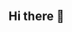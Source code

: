 ## Hi there 👋

<!--
**Linkaart/Linkaart** is a ✨ _special_ ✨ repository because its `README.md` (this file) appears on your GitHub profile.

# Linx

<div align="center">
<img src="https://th.bing.com/th/id/R.f4e1f124b6853016f1f8c6536da46388?rik=jIfGZj62j4DMlQ&riu=http%3a%2f%2fimg13.deviantart.net%2f0ddd%2fi%2f2016%2f334%2fe%2f2%2fgoku_black__2_by_aubreiprince-daq4pcp.png&ehk=EXQ8sUg%2bamDfBDkG7Wqw1DJZF6k%2bhHSBl0IvH00InPM%3d&risl=&pid=ImgRaw&r=0" width="25%" align="right" />
<img src="https://readme-typing-svg.demolab.com?font=Fira+Code&pause=1000&width=435&lines=Engineer+%26+Developper" />
<br><br>
<pre>
    💼 Low level dev • Engineer • DevOps 
    📖 Malware analysis • Distributed systems
    Music • Games • Code • Movies
</pre>
<br><br>
<a href="https://discord.com/users/942461457663131689"  align="center">
    <img src="[![Discord Presence](https://lanyard.cnrad.dev/api/942461457663131689)](https://discord.com/users/942461457663131689)">
</a>
</div>
